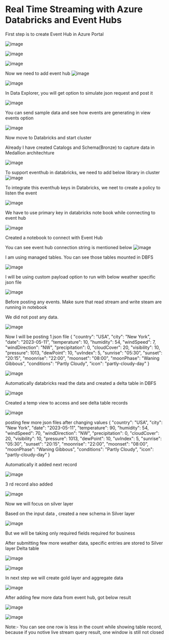 # Real Time Streaming with Azure Databricks and Event Hubs

First step is to create Event Hub in Azure Portal

![image](https://github.com/user-attachments/assets/da37fb8c-d958-41fb-9492-17d22e42b332)

![image](https://github.com/user-attachments/assets/d05b80b2-869d-4b5f-95e2-08877207d087)

![image](https://github.com/user-attachments/assets/a52c534d-e85a-4405-ab72-79ab5b57b2dd)

Now we need to add event hub
![image](https://github.com/user-attachments/assets/e79ce472-5cbe-43c1-8d9d-3395002a5e8f)

![image](https://github.com/user-attachments/assets/70d01c21-f972-4844-91a5-be00552d1be4)

In Data Explorer, you will get option to simulate json request and post it

![image](https://github.com/user-attachments/assets/b99cf861-d8be-43b6-a106-f6d6a7586284)

You can send sample data and see how events are generating in view events option

![image](https://github.com/user-attachments/assets/cedc30c7-0133-4285-a793-e3347def117e)

Now move to Databricks and start cluster

Already I have created Catalogs and Schema(Bronze) to capture data in Medallion architechture

![image](https://github.com/user-attachments/assets/7cc1b812-fa6a-4f62-a9a6-654999d6fa03)

To support eventhub in databricks, we need to add below library in cluster
![image](https://github.com/user-attachments/assets/25d8001e-5759-45a1-8d64-55e390186e85)


To integrate this eventhub keys in Databricks, we neet to create a policy to listen the event 

![image](https://github.com/user-attachments/assets/47b97c18-c8fd-48fb-96dc-d12185886fc7)

We have to use primary key in databricks note book while connecting to event hub

![image](https://github.com/user-attachments/assets/21b87e17-2129-406d-833b-712101734b62)

Created a notebook to connect with Event Hub

You can see event hub connection string is mentioned below
![image](https://github.com/user-attachments/assets/6ab683f4-efab-40f2-a72d-474954803d7b)

I am using managed tables. You can see those tables mounted in DBFS

![image](https://github.com/user-attachments/assets/e141532c-71dc-4bb5-bee7-625b0907a3d4)


I will be using custom payload option to run with below weather specific json file

![image](https://github.com/user-attachments/assets/bd85ec20-ff41-4b98-8040-71aad7ddcdf2)


Before posting any events. Make sure that read stream and write steam are running in notebook

We did not post any data. 

![image](https://github.com/user-attachments/assets/e377320a-f43f-4c42-a95f-1a8a98c380fc)

Now I will be posting 1 json file
{
    "country": "USA",
    "city": "New York",
    "date": "2023-05-11",
    "temperature": 10,
    "humidity": 54,
    "windSpeed": 7,
    "windDirection": "NW",
    "precipitation": 0,
    "cloudCover": 20,
    "visibility": 10,
    "pressure": 1013,
    "dewPoint": 10,
    "uvIndex": 5,
    "sunrise": "05:30",
    "sunset": "20:15",
    "moonrise": "22:00",
    "moonset": "08:00",
    "moonPhase": "Waning Gibbous",
    "conditions": "Partly Cloudy",
    "icon": "partly-cloudy-day"
}

![image](https://github.com/user-attachments/assets/49b736a9-ff21-433e-a175-553b99aa23f9)


Automatically databricks read the data and created a delta table in DBFS

![image](https://github.com/user-attachments/assets/7fb15e7e-62ad-42b0-a19a-ec460a757c58)

Created a temp view to access and see delta table records

![image](https://github.com/user-attachments/assets/b5eeb49d-87b7-4b06-9bea-c774d9feef25)

posting few more json files after changing values
{
    "country": "USA",
    "city": "New York",
    "date": "2023-05-11",
    "temperature": 90,
    "humidity": 54,
    "windSpeed": 70,
    "windDirection": "NW",
    "precipitation": 0,
    "cloudCover": 20,
    "visibility": 10,
    "pressure": 1013,
    "dewPoint": 10,
    "uvIndex": 5,
    "sunrise": "05:30",
    "sunset": "20:15",
    "moonrise": "22:00",
    "moonset": "08:00",
    "moonPhase": "Waning Gibbous",
    "conditions": "Partly Cloudy",
    "icon": "partly-cloudy-day"
}

Automatically it added next record

![image](https://github.com/user-attachments/assets/1dff1a81-52c0-40d1-b51a-500b4cd86819)

3 rd record also added

![image](https://github.com/user-attachments/assets/33b46fc7-445d-4e1c-9082-6374182125f6)

Now we will focus on silver layer

Based on the input data , created a new schema in Silver layer

![image](https://github.com/user-attachments/assets/2af65d8a-1a1a-4e54-8047-654cce70f7db)

But we will be taking only required fields required for business

After submitting few more weather data, specific entries are stored to Silver layer Delta table

![image](https://github.com/user-attachments/assets/274cdc9a-c86f-4b15-a6fc-85c3f795860e)



![image](https://github.com/user-attachments/assets/bca8ad90-a1b9-44b7-8006-644184e3fc36)


In next step we will create gold layer and aggregate data


![image](https://github.com/user-attachments/assets/76e87119-2f57-4bf2-9dc5-c146d26d4310)

After adding few more data from event hub, got below result

![image](https://github.com/user-attachments/assets/2c5d56a5-7aa4-4489-863a-4046bd688974)

![image](https://github.com/user-attachments/assets/f4735834-984b-49f7-82be-c9dcca68d9e9)


Note:- You can see one row is less in the count while showing table record, because if you notive live stream query result, one window is still not closed
